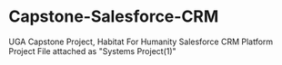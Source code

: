 # Capstone-Salesforce-CRM
UGA Capstone Project, Habitat For Humanity Salesforce CRM Platform
Project File attached as "Systems Project(1)"
